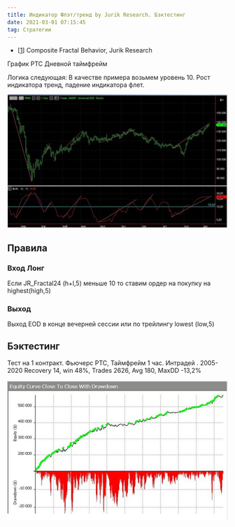```yaml
---
title: Индикатор Флэт/тренд by Jurik Research. Бэктестинг
date: 2021-03-01 07:15:45
tag: Стратегии
---
```


* <p>[<a href="http://www.jurikres.com/catalog1/ms_cfb.htm#top">1</a>]      Composite Fractal Behavior, Jurik Research </p>


График РТС Дневной таймфрейм


Логика следующая:
В качестве примера возьмем уровень 10. Рост индикатора тренд, падение индикатора флет.


<img src="https://raw.githubusercontent.com/Ragve-hub/scribble/gh-pages/images/cfb_chart.jpg" alt="Фундаментальный анализ">


## Правила

### Вход Лонг
Если JR_Fractal24 (h+l,5) меньше 10 то ставим ордер на покупку на highest(high,5)

### Выход
Выход EOD в конце вечерней сессии или по трейлингу lowest (low,5)

## Бэктестинг
Тест на 1 контракт. Фьючерс РТС, Таймфрейм 1 час.
Интрадей . 2005- 2020
Recovery 14, win 48%, Trades 2626, Avg 180, MaxDD -13,2%

<img src="https://raw.githubusercontent.com/Ragve-hub/scribble/gh-pages/images/equity_cfb.jpg" alt="Фундаментальный анализ">
